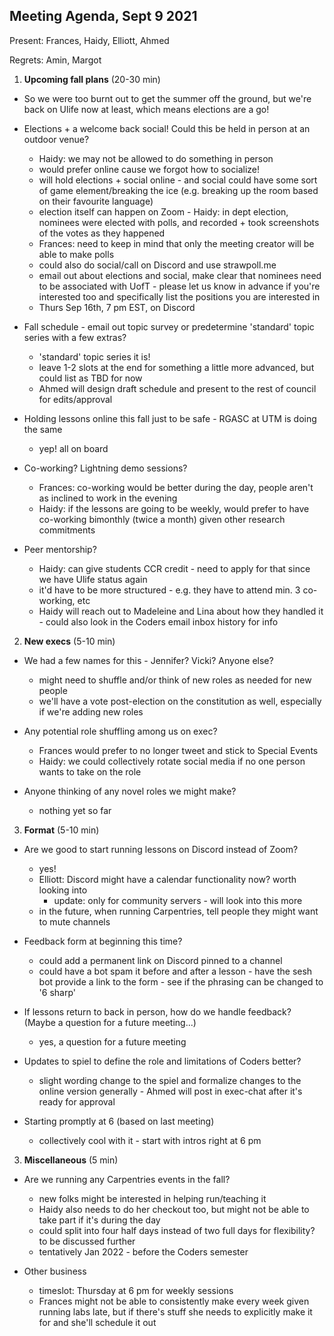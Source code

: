 ## Meeting Agenda, Sept 9 2021

Present: Frances, Haidy, Elliott, Ahmed

Regrets: Amin, Margot

1. **Upcoming fall plans** (20-30 min)
 * So we were too burnt out to get the summer off the ground, but we're back on Ulife now at least, which means elections are a go! 
 * Elections + a welcome back social! Could this be held in person at an outdoor venue?     
    - Haidy: we may not be allowed to do something in person
    - would prefer online cause we forgot how to socialize! 
    - will hold elections + social online - and social could have some sort of game element/breaking the ice (e.g. breaking up the room based on their favourite language)
    - election itself can happen on Zoom - Haidy: in dept election, nominees were elected with polls, and recorded + took screenshots of the votes as they happened
    - Frances: need to keep in mind that only the meeting creator will be able to make polls
    - could also do social/call on Discord and use strawpoll.me
    - email out about elections and social, make clear that nominees need to be associated with UofT - please let us know in advance if you're interested too and specifically list the positions you are interested in
    - Thurs Sep 16th, 7 pm EST, on Discord

 * Fall schedule - email out topic survey or predetermine 'standard' topic series with a few extras? 
    - 'standard' topic series it is! 
    - leave 1-2 slots at the end for something a little more advanced, but could list as TBD for now
    - Ahmed will design draft schedule and present to the rest of council for edits/approval

 * Holding lessons online this fall just to be safe - RGASC at UTM is doing the same
    - yep! all on board

 * Co-working? Lightning demo sessions? 
    - Frances: co-working would be better during the day, people aren't as inclined to work in the evening
    - Haidy: if the lessons are going to be weekly, would prefer to have co-working bimonthly (twice a month) given other research commitments

 * Peer mentorship? 
    - Haidy: can give students CCR credit - need to apply for that since we have Ulife status again
    - it'd have to be more structured - e.g. they have to attend min. 3 co-working, etc
    - Haidy will reach out to Madeleine and Lina about how they handled it - could also look in the Coders email inbox history for info

2. **New execs** (5-10 min)
 * We had a few names for this - Jennifer? Vicki? Anyone else? 
    - might need to shuffle and/or think of new roles as needed for new people
    - we'll have a vote post-election on the constitution as well, especially if we're adding new roles

 * Any potential role shuffling among us on exec? 
    - Frances would prefer to no longer tweet and stick to Special Events
    - Haidy: we could collectively rotate social media if no one person wants to take on the role

 * Anyone thinking of any novel roles we might make?
    - nothing yet so far

3. **Format** (5-10 min)
 * Are we good to start running lessons on Discord instead of Zoom? 
    - yes! 
    - Elliott: Discord might have a calendar functionality now? worth looking into
        - update: only for community servers - will look into this more
    - in the future, when running Carpentries, tell people they might want to mute channels

 * Feedback form at beginning this time? 
    - could add a permanent link on Discord pinned to a channel
    - could have a bot spam it before and after a lesson - have the sesh bot provide a link to the form - see if the phrasing can be changed to '6 sharp'

 * If lessons return to back in person, how do we handle feedback? (Maybe a question for a future meeting...)
    - yes, a question for a future meeting

 * Updates to spiel to define the role and limitations of Coders better? 
    - slight wording change to the spiel and formalize changes to the online version generally - Ahmed will post in exec-chat after it's ready for approval

 * Starting promptly at 6 (based on last meeting)
    - collectively cool with it - start with intros right at 6 pm

3. **Miscellaneous** (5 min)
 * Are we running any Carpentries events in the fall? 
    - new folks might be interested in helping run/teaching it
    - Haidy also needs to do her checkout too, but might not be able to take part if it's during the day
    - could split into four half days instead of two full days for flexibility? to be discussed further
    - tentatively Jan 2022 - before the Coders semester

 * Other business
    - timeslot: Thursday at 6 pm for weekly sessions
    - Frances might not be able to consistently make every week given running labs late, but if there's stuff she needs to explicitly make it for and she'll schedule it out
